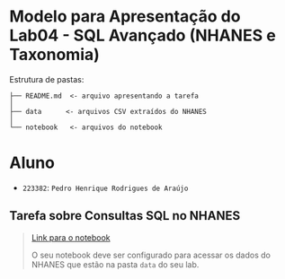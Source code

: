 # Modelo para Apresentação do Lab04 - SQL Avançado (NHANES e Taxonomia)

Estrutura de pastas:

~~~
├── README.md  <- arquivo apresentando a tarefa
│
├── data      <- arquivos CSV extraídos do NHANES
│
└── notebook   <- arquivos do notebook
~~~

# Aluno
* `223382`: `Pedro Henrique Rodrigues de Araújo`

## Tarefa sobre Consultas SQL no NHANES

> [Link para o notebook](notebook/lab04-sql-advanced.ipynb)
>
> O seu notebook deve ser configurado para acessar os dados do NHANES que estão na pasta `data` do seu lab.
